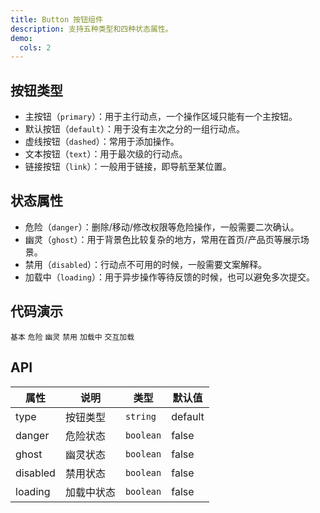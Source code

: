 ```yaml
---
title: Button 按钮组件
description: 支持五种类型和四种状态属性。
demo:
  cols: 2
---
```


## 按钮类型
- 主按钮（`primary`）：用于主行动点，一个操作区域只能有一个主按钮。
- 默认按钮（`default`）：用于没有主次之分的一组行动点。
- 虚线按钮（`dashed`）：常用于添加操作。
- 文本按钮（`text`）：用于最次级的行动点。
- 链接按钮（`link`）：一般用于链接，即导航至某位置。

## 状态属性
- 危险（`danger`）：删除/移动/修改权限等危险操作，一般需要二次确认。
- 幽灵（`ghost`）：用于背景色比较复杂的地方，常用在首页/产品页等展示场景。
- 禁用（`disabled`）：行动点不可用的时候，一般需要文案解释。
- 加载中（`loading`）：用于异步操作等待反馈的时候，也可以避免多次提交。

## 代码演示

<code src="./demos/demo1.jsx" description="展示按钮的五种类型：主按钮、默认按钮、虚线按钮、文本按钮、链接按钮。">基本</code>
<code src="./demos/demo2.jsx" description="展示五种类型按钮的'危险'状态用法。">危险</code>
<code src="./demos/demo3.jsx" description="展示按钮的'幽灵'状态，包括主按钮、默认按钮和危险主按钮的幽灵样式。">幽灵</code>
<code src="./demos/demo4.jsx" description="展示五种类型按钮的'禁用'状态用法。">禁用</code>
<code src="./demos/demo5.jsx" description="展示五种类型按钮的'加载中'状态用法。">加载中</code>
<code src="./demos/demo6.jsx" description="演示点击按钮后进入加载中状态，1.5秒后恢复。">交互加载</code>


## API
| 属性      | 说明           | 类型      | 默认值    |
|---------|--------------|---------|--------|
| type    | 按钮类型        | `string`  | default|
| danger  | 危险状态        | `boolean` | false  |
| ghost   | 幽灵状态        | `boolean` | false  |
| disabled| 禁用状态        | `boolean` | false  |
| loading | 加载中状态      | `boolean` | false  |
